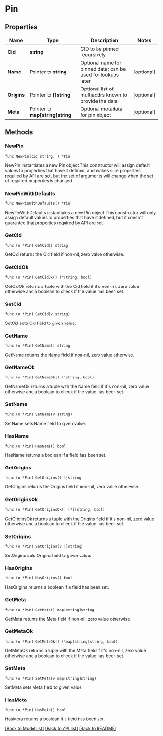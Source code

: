 # Pin

## Properties

Name | Type | Description | Notes
------------ | ------------- | ------------- | -------------
**Cid** | **string** | CID to be pinned recursively | 
**Name** | Pointer to **string** | Optional name for pinned data; can be used for lookups later | [optional] 
**Origins** | Pointer to **[]string** | Optional list of multiaddrs known to provide the data | [optional] 
**Meta** | Pointer to **map[string]string** | Optional metadata for pin object | [optional] 

## Methods

### NewPin

`func NewPin(cid string, ) *Pin`

NewPin instantiates a new Pin object
This constructor will assign default values to properties that have it defined,
and makes sure properties required by API are set, but the set of arguments
will change when the set of required properties is changed

### NewPinWithDefaults

`func NewPinWithDefaults() *Pin`

NewPinWithDefaults instantiates a new Pin object
This constructor will only assign default values to properties that have it defined,
but it doesn't guarantee that properties required by API are set

### GetCid

`func (o *Pin) GetCid() string`

GetCid returns the Cid field if non-nil, zero value otherwise.

### GetCidOk

`func (o *Pin) GetCidOk() (*string, bool)`

GetCidOk returns a tuple with the Cid field if it's non-nil, zero value otherwise
and a boolean to check if the value has been set.

### SetCid

`func (o *Pin) SetCid(v string)`

SetCid sets Cid field to given value.


### GetName

`func (o *Pin) GetName() string`

GetName returns the Name field if non-nil, zero value otherwise.

### GetNameOk

`func (o *Pin) GetNameOk() (*string, bool)`

GetNameOk returns a tuple with the Name field if it's non-nil, zero value otherwise
and a boolean to check if the value has been set.

### SetName

`func (o *Pin) SetName(v string)`

SetName sets Name field to given value.

### HasName

`func (o *Pin) HasName() bool`

HasName returns a boolean if a field has been set.

### GetOrigins

`func (o *Pin) GetOrigins() []string`

GetOrigins returns the Origins field if non-nil, zero value otherwise.

### GetOriginsOk

`func (o *Pin) GetOriginsOk() (*[]string, bool)`

GetOriginsOk returns a tuple with the Origins field if it's non-nil, zero value otherwise
and a boolean to check if the value has been set.

### SetOrigins

`func (o *Pin) SetOrigins(v []string)`

SetOrigins sets Origins field to given value.

### HasOrigins

`func (o *Pin) HasOrigins() bool`

HasOrigins returns a boolean if a field has been set.

### GetMeta

`func (o *Pin) GetMeta() map[string]string`

GetMeta returns the Meta field if non-nil, zero value otherwise.

### GetMetaOk

`func (o *Pin) GetMetaOk() (*map[string]string, bool)`

GetMetaOk returns a tuple with the Meta field if it's non-nil, zero value otherwise
and a boolean to check if the value has been set.

### SetMeta

`func (o *Pin) SetMeta(v map[string]string)`

SetMeta sets Meta field to given value.

### HasMeta

`func (o *Pin) HasMeta() bool`

HasMeta returns a boolean if a field has been set.


[[Back to Model list]](../README.md#documentation-for-models) [[Back to API list]](../README.md#documentation-for-api-endpoints) [[Back to README]](../README.md)


